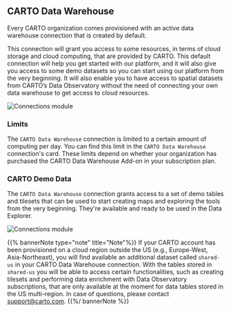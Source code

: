 ## CARTO Data Warehouse

Every CARTO organization comes provisioned with an active data warehouse connection that is created by default. 

This connection will grant you access to some resources, in terms of cloud storage and cloud computing, that are provided by CARTO. This default connection will help you get started with our platform, and it will also give you access to some demo datasets so you can start using our platform from the very beginning. It will also enable you to have access to spatial datasets from CARTO’s Data Observatory without the need of connecting your own data warehouse to get access to cloud resources.

![Connections module](/img/cloud-native-workspace/connections/the_connections_the_cartodw.png)

### Limits

The `CARTO Data Warehouse` connection is limited to a certain amount of computing per day. You can find this limit in the `CARTO Data Warehouse` connection's card. These limits depend on whether your organization has purchased the CARTO Data Warehouse Add-on in your subscription plan. 

### CARTO Demo Data

The `CARTO Data Warehouse` connection grants access to a set of demo tables and tilesets that can be used to start creating maps and exploring the tools from the very beginning. They're available and ready to be used in the Data Explorer.

![Connections module](/img/cloud-native-workspace/connections/the_connections_cartodw_folders_tree.png)

{{% bannerNote type="note" title="Note"%}}
If your CARTO account has been provisioned on a cloud region outside the US (e.g., Europe-West, Asia-Northeast), you will find available an additional dataset called `shared-us` in your CARTO Data Warehouse connection. With the tables stored in `shared-us` you will be able to access certain functionalities, such as creating tilesets and performing data enrichment with Data Observatory subscriptions, that are only available at the moment for data tables stored in the US multi-region. In case of questions, please contact support@carto.com.
{{%/ bannerNote %}}

